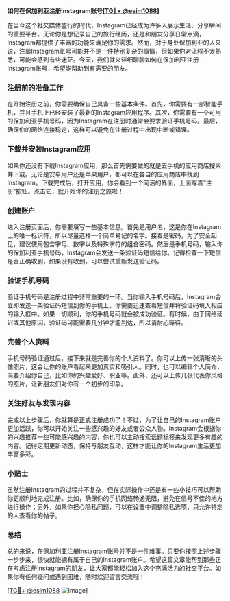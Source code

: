 **如何在保加利亚注册Instagram账号[[TG💪+ @esim1088](https://t.me/s/esim1088)]**

在当今这个社交媒体盛行的时代，Instagram已经成为许多人展示生活、分享瞬间的重要平台。无论你是想记录自己的旅行经历，还是和朋友分享日常点滴，Instagram都提供了丰富的功能来满足你的需求。然而，对于身处保加利亚的人来说，注册Instagram账号可能并不是一件特别复杂的事情，但如果你对流程不太熟悉，可能会感到有些迷茫。今天，我们就来详细聊聊如何在保加利亚注册Instagram账号，希望能帮助到有需要的朋友。

### 注册前的准备工作

在开始注册之前，你需要确保自己具备一些基本条件。首先，你需要有一部智能手机，并且手机上已经安装了最新的Instagram应用程序。其次，你需要有一个可用的保加利亚手机号码，因为Instagram在注册时通常会要求验证手机号码。最后，确保你的网络连接稳定，这样可以避免在注册过程中出现中断或错误。

### 下载并安装Instagram应用

如果你还没有下载Instagram应用，那么首先需要做的就是去手机的应用商店搜索并下载。无论是安卓用户还是苹果用户，都可以在各自的应用商店中找到Instagram。下载完成后，打开应用，你会看到一个简洁的界面，上面写着“注册”按钮。点击它，就开始你的注册之旅啦！

### 创建账户

进入注册页面后，你需要填写一些基本信息。首先是用户名，这是你在Instagram上的唯一标识符，所以尽量选择一个简单易记的名字。接着是密码，为了安全起见，建议使用包含字母、数字以及特殊字符的组合密码。然后是手机号码，输入你的保加利亚手机号码，Instagram会发送一条验证码短信给你。记得检查一下短信是否正确收到，如果没有收到，可以尝试重新发送验证码。

### 验证手机号码

验证手机号码是注册过程中非常重要的一环。当你输入手机号码后，Instagram会立即发送一条验证码短信到你的手机上。你需要迅速查看短信并将验证码填入相应的输入框中。如果一切顺利，你的手机号码就会被成功验证。有时候，由于网络延迟或其他原因，验证码可能需要几分钟才能到达，所以请耐心等待。

### 完善个人资料

手机号码验证通过后，接下来就是完善你的个人资料了。你可以上传一张清晰的头像照片，这会让你的账户看起来更加真实和吸引人。同时，也可以编辑个人简介，简要介绍你自己，比如你的兴趣爱好、职业等。此外，还可以上传几张代表你风格的照片，让新朋友们对你有一个初步的印象。

### 关注好友与发现内容

完成以上步骤后，你就算是正式注册成功了！不过，为了让自己的Instagram账户更加活跃，你可以开始关注一些感兴趣的好友或者公众人物。Instagram会根据你的兴趣推荐一些可能感兴趣的内容，你也可以主动搜索话题标签来发现更多有趣的内容。记得定期更新动态，保持与朋友互动，这样才能让你的Instagram生活更加丰富多彩。

### 小贴士

虽然注册Instagram的过程并不复杂，但在实际操作中还是有一些小技巧可以帮助你更顺利地完成注册。比如，确保你的手机网络畅通无阻，避免在信号不佳的地方进行操作；另外，如果你担心隐私问题，可以在设置中调整隐私选项，只允许特定的人查看你的帖子。

### 总结

总的来说，在保加利亚注册Instagram账号并不是一件难事。只要你按照上述步骤一步步来，很快就能拥有属于自己的Instagram账户。希望这篇文章能帮到那些正在考虑注册Instagram的朋友，让大家都能轻松加入这个充满活力的社交平台。如果你有任何疑问或遇到困难，随时欢迎留言交流哦！

[[TG💪+ @esim1088](https://t.me/s/esim1088) ![Image](https://i.postimg.cc/4NQfJmqS/Snipaste-2025-05-13-00-14-12.png)]